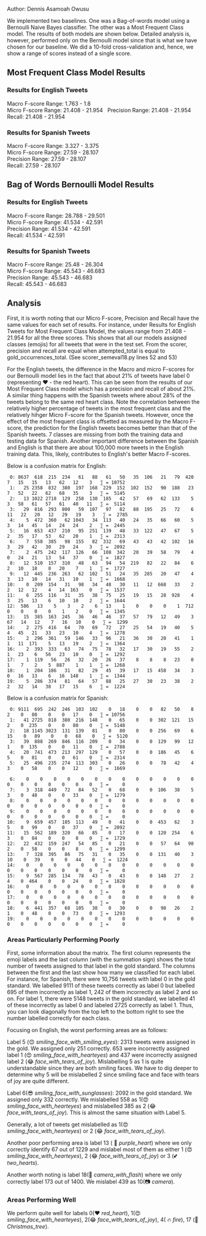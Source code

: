 Author: Dennis Asamoah Owusu

We implemented two baselines. One was a Bag-of-words model using a Bernoulli Naive Bayes classifier. 
The other was a Most Frequent Class model. 
The results of both models are shown below. Detailed analysis is, however, performed only on the Bernoulli model 
since that is what we have chosen for our baseline.
We did a 10-fold cross-validation and, hence, we show a range of scores instead of a single score.

## Most Frequent Class Model Results

### Results for English Tweets
Macro F-score Range: 1.763 - 1.8   
Micro F-score Range: 21.408 - 21.954   
Precision Range: 21.408 - 21.954    
Recall: 21.408 - 21.954   

### Results for Spanish Tweets
Macro F-score Range: 3.327 - 3.375  
Micro F-score Range: 27.59 - 28.107  
Precision Range: 27.59 - 28.107  
Recall: 27.59 - 28.107  


## Bag of Words Bernoulli Model Results

### Results for English Tweets
Macro F-score Range: 28.788 - 29.501  
Micro F-score Range: 41.534 - 42.591  
Precision Range: 41.534 - 42.591  
Recall: 41.534 - 42.591  

### Results for Spanish Tweets
Macro F-score Range: 25.48 - 26.304  
Micro F-score Range: 45.543 - 46.683  
Precision Range: 45.543 - 46.683  
Recall: 45.543 - 46.683  

## Analysis
First, it is worth noting that our Micro F-score, Precision and Recall have the same values for each set of results. 
For instance, under Results for English Tweets for Most Frequent Class Model, 
the values range from 21.408 - 21.954 for all the three scores.
This shows that all our models assigned classes (emojis) for all tweets that were in the test set. From the scorer,
precision and recall are equal when attempted_total is equal to gold_occurrences_total. (See scorer_semeval18.py lines 52 and 53)

For the English tweets, the difference in the Macro and micro F-scores for our Bernoulli model lies in the fact that 
about 21% of tweets have label 0 (representing ❤ - the red heart).
This can be seen from the results of our Most Frequent Class model which has a precision and recall of about 21%.
A similar thing happens with the Spanish tweets where about 28% of the tweets belong to the same red heart class. 
Note the correlation between
the relatively higher percentage of tweets in the most frequent class and the relatively hihger Micro F-score 
for the Spanish tweets.
However, once the effect of the most frequent class is offsetted as measured by the Macro F-score, 
the prediction for the English tweets becomes better than that of the Spanish tweets.
7 classes are missing from both the training data and testing data for Spanish. 
Another important difference between the Spanish and English is that there are about 100,000 more
tweets in the English training data. This, likely, contributes to English's better Macro F-scores.   

Below is a confusion matrix for English:
```
 0: 8637  618  215  234   61   88   61   50   35  106   21   79  420    7   15   15   13   62   12    3   ∑ = 10752
 1:   25 2358  832  380  197  168  229  152  102  152   90  188   23    7   52   22   62   68   35    3   ∑ =  5145
 2:   13 1022 2718  129  258  130  185   42   57   69   62  133    5    3   58   61   57   61   40   11   ∑ =  5114
 3:   29  816  293  800   59  107   97   82   88  195   25   72    6   11   22   20   12   29   19    3   ∑ =  2785
 4:    5  472  360   62 1043   34  113   40   24   35   66   60    5    3   14   45   14   24   24    2   ∑ =  2445
 5:   16  653  437  210   95  251  139   48   33  122   47   67    5    2   35   17   53   62   20    1   ∑ =  2313
 6:    7  558  385   98  155   82  332   69   43   43   42  102   16    3   29   42   30   29   24    3   ∑ =  2092
 7:    2  475  242  117  126   66  108  342   20   39   58   79    4    0   24   21   13   54   37    0   ∑ =  1827
 8:   12  510  157  310   48   63   94   54  219   82   22   84    6    2   10   18    8   20    7    1   ∑ =  1727
 9:   12  445  236  263   62  102   51   24   35  285   20   47    4    3   13   10   14   31   10    1   ∑ =  1668
10:    0  209  154   31   98   34   48   30   11   12  668   33    2    2   12   12    4   14  163    0   ∑ =  1537
11:    6  255  116   31   35   38   75   25   19   15   28  928    4    3   25   13    6   10   10    2   ∑ =  1644
12:  586   13    5    3    2    6   13    1    0    0    0    1  712    0    0    0    0    1    2    0   ∑ =  1345
13:   15  385  163  245   36   46   46   37   57   79   12   49    3   67   14   12    7   16   10    0   ∑ =  1299
14:    2  275  416   64   70   69   72   27   25   54   19   40    5    4   45   21   33   23   10    4   ∑ =  1278
15:    2  296  361   59  146   33   96   21   36   30   20   41    1    1   11  171    5   13   19    2   ∑ =  1364
16:    2  393  333   63   74   75   78   32   17   30   19   55    2    1   23    6   56   23   10    0   ∑ =  1292
17:    1  119   56   26   32   20   26   37    8    8    8   23    0    1    7    2    5  887    1    1   ∑ =  1268
18:    1  204  186   31   82   29   45   39   17   15  458   34    3    0   16   13    6   16  148    1   ∑ =  1344
19:    5  286  374   81   64   57   88   25   27   30   23   38    2    2   32   14   38   17   15    6   ∑ =  1224
```
Below is a confusion matrix for Spanish:
```
 0: 9111  695  242  246  103  102    0   18    0    0   82   50    8    2    0   80    0    0   17    0   ∑ = 10756
 1:   41 2725  818  380  216  148    0   65    0    0  302  121   15    2    0  235    0    0   80    0   ∑ =  5148
 2:   18 1145 3023  131  139   81    0   80    0    0  256   69    6   15    0   89    0    0   68    0   ∑ =  5120
 3:   39  888  269  846  116  209    0   34    0    0  129   99   12    1    0  135    0    0   11    0   ∑ =  2788
 4:   20  741  473  213  297  129    0   57    0    0  186   45    6    5    0   81    0    0   61    0   ∑ =  2314
 5:   25  496  235  274  113  303    0   26    0    0   78   42    4    3    0   58    0    0   12    0   ∑ =  1669

 6:    0    0    0    0    0    0    0    0    0    0    0    0    0    0    0    0    0    0    0    0   ∑ =     0
 7:    3  318  449   72   84   52    0   68    0    0  106   38    5    3    0   48    0    0   33    0   ∑ =  1279
 8:    0    0    0    0    0    0    0    0    0    0    0    0    0    0    0    0    0    0    0    0   ∑ =     0
 9:    0    0    0    0    0    0    0    0    0    0    0    0    0    0    0    0    0    0    0    0   ∑ =     0
10:    9  659  457  105  113   49    0   41    0    0  453   62    3    5    0   99    0    0   37    0   ∑ =  2092
11:   15  562  189  320   66   85    0   17    0    0  120  254    6    3    0   84    0    0    8    0   ∑ =  1729
12:   22  432  159  247   54   85    0   21    0    0   57   64   90    2    0   58    0    0    8    0   ∑ =  1299
13:    7  328  395   86   75   31    0   35    0    0  131   40    3   10    0   39    0    0   44    0   ∑ =  1224
14:    0    0    0    0    0    0    0    0    0    0    0    0    0    0    0    0    0    0    0    0   ∑ =     0
15:    9  567  285  134   78   43    0   43    0    0  148   27    2    4    0  464    0    0   24    0   ∑ =  1828
16:    0    0    0    0    0    0    0    0    0    0    0    0    0    0    0    0    0    0    0    0   ∑ =     0
17:    0    0    0    0    0    0    0    0    0    0    0    0    0    0    0    0    0    0    0    0   ∑ =     0
18:    6  441  357   68  105   38    0   30    0    0   98   26    2    1    0   48    0    0   73    0   ∑ =  1293
19:    0    0    0    0    0    0    0    0    0    0    0    0    0    0    0    0    0    0    0    0   ∑ =     0
```

### Areas Particularly Performing Poorly
First, some information about the matrix. The first column represents the emoji labels and the last column
(with the summation sign) shows the total number of tweets assigned to that label in the gold standard.
The columns between the first and the last show how many we classified for each label. For instance, for Spanish,
there were 10,756 tweets with label 0 in the gold standard. We labelled 9111 of these tweets correctly as label 0
but labelled 695 of them incorrectly as label 1, 242 of them incorrectly as label 2 and so on. For label 1, 
there were 5148 tweets in the gold standard, we labelled 41 of these incorrectly as label 0 and labeled 2725
correctly as label 1. Thus, you can look diagonally from the top left to the bottom right to see the number
labelled correctly for each class.


Focusing on English, the worst performing areas are as follows:

Label 5 (😊  _smiling_face_with_smiling_eyes_): 
2313 tweets were assigned in the gold. We assigned only 251 correctly. 653 were 
incorrectly assigned label 1 (😍 _smiling_face_with_hearteyes_) and 437 were 
incorrectly assigned label 2 (😂  _face_with_tears_of_joy_). 
Mislabelling 5 as 1 is quite understandable since they are both
smiling faces. We have to dig deeper to determine why 5 will be mislabelled 2 since smiling face and
face with tears of joy are quite different. 

Label 6(😎  _smiling_face_with_sunglasses_):
2092 in the gold standard. We assigned only 332 correctly. We mislabelled 558 as 1(😍 _smiling_face_with_hearteyes_)
and mislabelled 385 as 2 (😂  _face_with_tears_of_joy_). This is almost the same situation with Label 5.

Generally, a lot of tweets get mislabelled as 1(😍 _smiling_face_with_hearteyes_) or 2 (😂  _face_with_tears_of_joy_).

Another poor performing area is label 13 ( 💜  _purple_heart_) where we only correctly identify 67 out of 1229 and mislabel most of them
as either 1 (😍 _smiling_face_with_hearteyes_), 2 (😂  _face_with_tears_of_joy_) or 3 (💕  _two_hearts_). 

Another worth noting is label 18(📸  _camera_with_flash_) where we only correctly label 173 out of 1400. We mislabel 439 as 10(📷  _camera_).

### Areas Performing Well 
We perform quite well for labels 0(❤ _red_heart_), 1(😍 _smiling_face_with_hearteyes_), 
2(😂  _face_with_tears_of_joy_), 4( 🔥  _fire_), 17 (🎄  _Christmas_tree_).
 










































